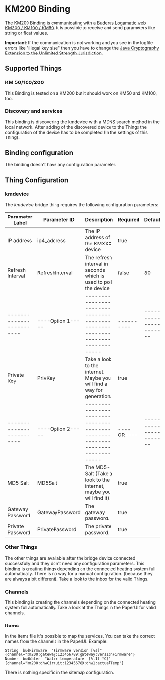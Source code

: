 # KM200 Binding

The KM200 Binding is communicating with a [Buderus Logamatic web KM200 / KM100 / KM50](https://www.buderus.de/de/produkte/catalogue/alle-produkte/7719_gateway-logamatic-web-km200-km100-km50).
It is possible to receive and send parameters like string or float values.

**Important**: If the communication is not working and you see in the logfile errors like "illegal key size" then you have to change the [Java Cryptography Extension to the Unlimited Strength Jurisdiction](http://www.oracle.com/technetwork/java/javase/downloads/jce8-download-2133166.html). 

## Supported Things

### KM 50/100/200

This Binding is tested on a KM200 but it should work on KM50 and KM100, too.

### Discovery and services

This binding is discovering the kmdevice with a MDNS search method in the local network. After adding of the discovered device to the Things the configuration of the device has to be completed (In the settings of this Thing). 

## Binding configuration

The binding doesn't have any configuration parameter.

## Thing Configuration

### kmdevice

The *kmdevice* bridge thing requires the following configuration parameters:

| Parameter Label         | Parameter ID    | Description                                                                 | Required | Default              | Example                                                          |
|-------------------------|-----------------|-----------------------------------------------------------------------------|----------|----------------------|------------------------------------------------------------------|
| IP address              | ip4_address     | The IP address of the KMXXX device                                          | true     |                      | 192.168.1.10                                                     |
| Refresh Interval        | RefreshInterval | The refresh interval in seconds which is used to poll the device.           | false    |    30                | 30                                                               |
|-------------------------|----Option 1-----|-----------------------------------------------------------------------------|----------|----------------------|------------------------------------------------------------------|
| Private Key             | PrivKey         | Take a look to the internet. Maybe you will find a way for generation.      | true     |                      | 0000FFFFEEEEDDDDCCCCBBBBAAAA999988887777666655554444333322221111 |
|-------------------------|----Option 2-----|-----------------------------------------------------------------------------|----OR----|----------------------|------------------------------------------------------------------|
| MD5 Salt                | MD5Salt         | The MD5-Salt (Take a look to the internet, maybe you will find it).         | true     |                      | 111122223333444455556666777788889999aaaabbbbccccddddeeeeffff0000 |
| Gateway Password        | GatewayPassword | The gateway password.                                                       | true     |                      | AAAABBBBCCCCDDDD                                                 |
| Private Password        | PrivatePassword | The private password.                                                       | true     |                      | MYPASSWORD                                                       |

### Other Things

The other things are available after the bridge device connected successfully and they don't need any configuration parameters.
This binding is creating things depending on the connected heating system full automatically.
There is no way for a manual configuration. (because they are always a bit different). 
Take a look to the inbox for the valid Things.

### Channels

This binding is creating the channels depending on the connected heating system full automatically. 
Take a look at the Things in the PaperUI for valid channels.

### Items

In the items file it's possible to map the services. You can take the correct names from the channels in the PaperUI.
Example:

```
String  budFirmware  "Firmware version [%s]"        {channel="km200:gateway:123456789:gateway:versionFirmware"}
Number  budWater  "Water temperature  [%.1f °C]"    {channel="km200:dhwCircuit:123456789:dhw1:actualTemp"}
```

There is nothing specific in the sitemap configuration.

